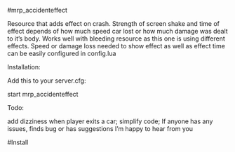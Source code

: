 #mrp_accidenteffect


Resource that adds effect on crash. Strength of screen shake and time of effect depends of how much speed car lost or how much damage was dealt to it’s body. Works well with bleeding resource as this one is using different effects. Speed or damage loss needed to show effect as well as effect time can be easily configured in config.lua

Installation:

Add this to your server.cfg:

start mrp_accidenteffect

Todo:

add dizziness when player exits a car;
simplify code;
If anyone has any issues, finds bug or has suggestions I’m happy to hear from you


#Install
